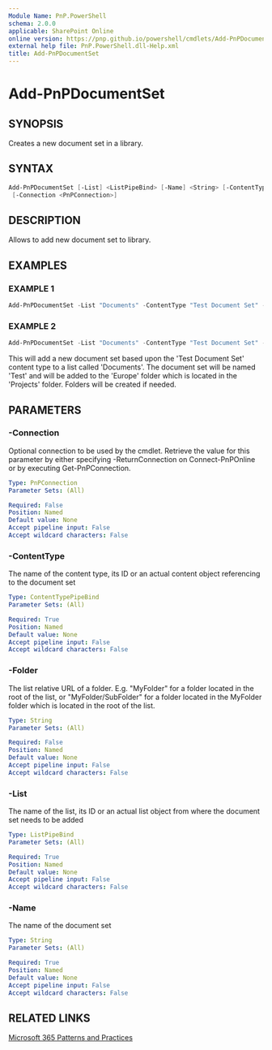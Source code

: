 ```yaml
---
Module Name: PnP.PowerShell
schema: 2.0.0
applicable: SharePoint Online
online version: https://pnp.github.io/powershell/cmdlets/Add-PnPDocumentSet.html
external help file: PnP.PowerShell.dll-Help.xml
title: Add-PnPDocumentSet
---
```

  
# Add-PnPDocumentSet

## SYNOPSIS
Creates a new document set in a library.

## SYNTAX

```powershell
Add-PnPDocumentSet [-List] <ListPipeBind> [-Name] <String> [-ContentType <ContentTypePipeBind>] [-Folder <String>]
 [-Connection <PnPConnection>] 
```

## DESCRIPTION
Allows to add new document set to library.

## EXAMPLES

### EXAMPLE 1
```powershell
Add-PnPDocumentSet -List "Documents" -ContentType "Test Document Set" -Name "Test"
```

### EXAMPLE 2
```powershell
Add-PnPDocumentSet -List "Documents" -ContentType "Test Document Set" -Name "Test" -Folder "Projects/Europe"
```

This will add a new document set based upon the 'Test Document Set' content type to a list called 'Documents'. The document set will be named 'Test' and will be added to the 'Europe' folder which is located in the 'Projects' folder. Folders will be created if needed.

## PARAMETERS

### -Connection
Optional connection to be used by the cmdlet. Retrieve the value for this parameter by either specifying -ReturnConnection on Connect-PnPOnline or by executing Get-PnPConnection.

```yaml
Type: PnPConnection
Parameter Sets: (All)

Required: False
Position: Named
Default value: None
Accept pipeline input: False
Accept wildcard characters: False
```

### -ContentType
The name of the content type, its ID or an actual content object referencing to the document set

```yaml
Type: ContentTypePipeBind
Parameter Sets: (All)

Required: True
Position: Named
Default value: None
Accept pipeline input: False
Accept wildcard characters: False
```
### -Folder

The list relative URL of a folder. E.g. "MyFolder" for a folder located in the root of the list, or "MyFolder/SubFolder" for a folder located in the MyFolder folder which is located in the root of the list.

```yaml
Type: String
Parameter Sets: (All)

Required: False
Position: Named
Default value: None
Accept pipeline input: False
Accept wildcard characters: False
```

### -List
The name of the list, its ID or an actual list object from where the document set needs to be added

```yaml
Type: ListPipeBind
Parameter Sets: (All)

Required: True
Position: Named
Default value: None
Accept pipeline input: False
Accept wildcard characters: False
```

### -Name
The name of the document set

```yaml
Type: String
Parameter Sets: (All)

Required: True
Position: Named
Default value: None
Accept pipeline input: False
Accept wildcard characters: False
```



## RELATED LINKS

[Microsoft 365 Patterns and Practices](https://aka.ms/m365pnp)


